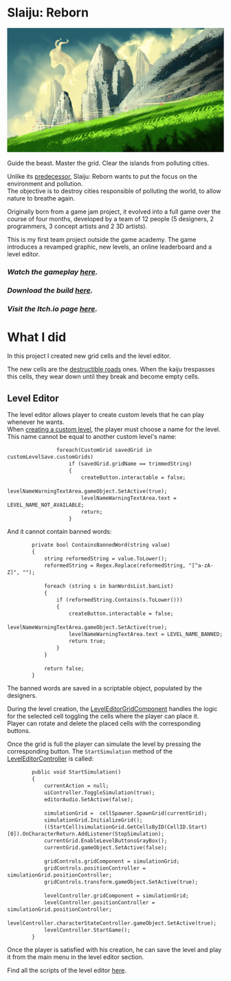 # Slaiju: Reborn
![Slaiju: Reborn Promo Art](https://github.com/AlessandroSimeoni/SlaijuReborn/blob/main/capsula_slaiju_2.png)  

Guide the beast. Master the grid. Clear the islands from polluting cities.

Unlike its [predecessor](https://github.com/AlessandroSimeoni/Slaiju_SmashTheCity), Slaiju: Reborn wants to put the focus on the environment and pollution.  
The objective is to destroy cities responsible of polluting the world, to allow nature to breathe again.  

Originally born from a game jam project, it evolved into a full game over the course of four months, developed by a team of 12 people (5 designers, 2 programmers, 3 concept artists and 2 3D artists).  

This is my first team project outside the game academy. The game introduces a revamped graphic, new levels, an online leaderboard and a level editor.  

### ***Watch the gameplay [here](https://www.youtube.com/watch?v=QPDqdylMYKc).***
### ***Download the build [here](https://github.com/AlessandroSimeoni/SlaijuReborn/releases/tag/Slaiju_reborn_release).***
### ***Visit the Itch.io page [here](https://francescorizzoli.itch.io/slaiju-2-reborn).***

<a name="What-I-did"></a>
# What I did
In this project I created new grid cells and the level editor.  

The new cells are the [destructible roads](https://github.com/AlessandroSimeoni/SlaijuReborn/blob/main/Assets/Scripts/Grid/Cell/DestructibleCell.cs) ones. When the kaiju trespasses this cells, they wear down until they break and become empty cells.  

## Level Editor
The level editor allows player to create custom levels that he can play whenever he wants.  
When [creating a custom level](https://github.com/AlessandroSimeoni/SlaijuReborn/blob/main/Assets/Scripts/LevelEditor/LevelEditorNewLevelSetup.cs), the player must choose a name for the level. This name cannot be equal to another custom level's name:  

```
                foreach(CustomGrid savedGrid in customLevelSave.customGrids)
                    if (savedGrid.gridName == trimmedString)
                    {
                        createButton.interactable = false;
                        levelNameWarningTextArea.gameObject.SetActive(true);
                        levelNameWarningTextArea.text = LEVEL_NAME_NOT_AVAILABLE;
                        return;
                    }
```
And it cannot contain banned words:  

```
        private bool ContainsBannedWord(string value)
        {
            string reformedString = value.ToLower();
            reformedString = Regex.Replace(reformedString, "[^a-zA-Z]", "");

            foreach (string s in banWordsList.banList)
            {
                if (reformedString.Contains(s.ToLower()))
                {
                    createButton.interactable = false;
                    levelNameWarningTextArea.gameObject.SetActive(true);
                    levelNameWarningTextArea.text = LEVEL_NAME_BANNED;
                    return true;
                }
            }

            return false;
        }
```

The banned words are saved in a scriptable object, populated by the designers.  

During the level creation, the [LevelEditorGridComponent](https://github.com/AlessandroSimeoni/SlaijuReborn/blob/main/Assets/Scripts/LevelEditor/Grid/LevelEditorGridComponent.cs) handles the logic for the selected cell toggling the cells where the player can place it.  
Player can rotate and delete the placed cells with the corresponding buttons.  

Once the grid is full the player can simulate the level by pressing the corresponding button. The `StartSimulation` method of the [LevelEditorController](https://github.com/AlessandroSimeoni/SlaijuReborn/blob/main/Assets/Scripts/LevelEditor/LevelEditorController.cs) is called:  

```
        public void StartSimulation()
        {
            currentAction = null;
            uiController.ToggleSimulation(true);
            editorAudio.SetActive(false);

            simulationGrid =  cellSpawner.SpawnGrid(currentGrid);
            simulationGrid.InitializeGrid();
            ((StartCell)simulationGrid.GetCellsByID(CellID.Start)[0]).OnCharacterReturn.AddListener(StopSimulation);
            currentGrid.EnableLevelButtonsGrayBox();
            currentGrid.gameObject.SetActive(false);

            gridControls.gridComponent = simulationGrid;
            gridControls.positionController = simulationGrid.positionController;
            gridControls.transform.gameObject.SetActive(true);

            levelController.gridComponent = simulationGrid;
            levelController.positionController = simulationGrid.positionController;
            levelController.characterStateController.gameObject.SetActive(true);
            levelController.StartGame();
        }
```

Once the player is satisfied with his creation, he can save the level and play it from the main menu in the level editor section.  

Find all the scripts of the level editor [here](https://github.com/AlessandroSimeoni/SlaijuReborn/tree/main/Assets/Scripts/LevelEditor).  
